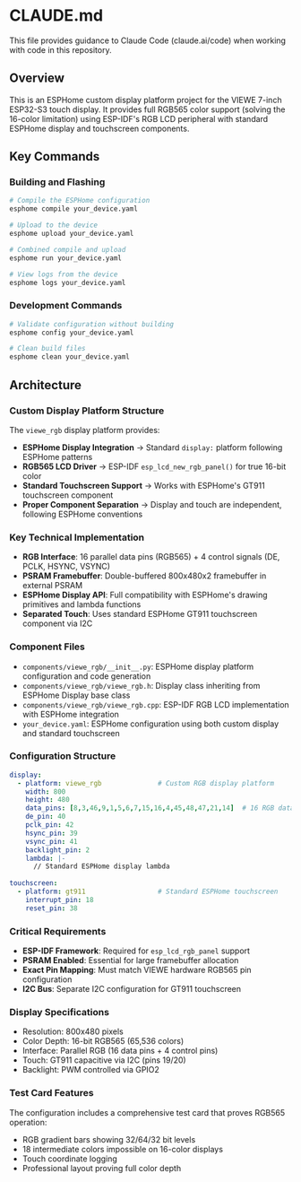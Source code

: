 # CLAUDE.md

This file provides guidance to Claude Code (claude.ai/code) when working with code in this repository.

## Overview

This is an ESPHome custom display platform project for the VIEWE 7-inch ESP32-S3 touch display. It provides full RGB565 color support (solving the 16-color limitation) using ESP-IDF's RGB LCD peripheral with standard ESPHome display and touchscreen components.

## Key Commands

### Building and Flashing
```bash
# Compile the ESPHome configuration
esphome compile your_device.yaml

# Upload to the device
esphome upload your_device.yaml

# Combined compile and upload
esphome run your_device.yaml

# View logs from the device
esphome logs your_device.yaml
```

### Development Commands
```bash
# Validate configuration without building
esphome config your_device.yaml

# Clean build files
esphome clean your_device.yaml
```

## Architecture

### Custom Display Platform Structure
The `viewe_rgb` display platform provides:
- **ESPHome Display Integration** → Standard `display:` platform following ESPHome patterns
- **RGB565 LCD Driver** → ESP-IDF `esp_lcd_new_rgb_panel()` for true 16-bit color
- **Standard Touchscreen Support** → Works with ESPHome's GT911 touchscreen component
- **Proper Component Separation** → Display and touch are independent, following ESPHome conventions

### Key Technical Implementation
- **RGB Interface**: 16 parallel data pins (RGB565) + 4 control signals (DE, PCLK, HSYNC, VSYNC)
- **PSRAM Framebuffer**: Double-buffered 800x480x2 framebuffer in external PSRAM
- **ESPHome Display API**: Full compatibility with ESPHome's drawing primitives and lambda functions
- **Separated Touch**: Uses standard ESPHome GT911 touchscreen component via I2C

### Component Files
- `components/viewe_rgb/__init__.py`: ESPHome display platform configuration and code generation
- `components/viewe_rgb/viewe_rgb.h`: Display class inheriting from ESPHome Display base class
- `components/viewe_rgb/viewe_rgb.cpp`: ESP-IDF RGB LCD implementation with ESPHome integration
- `your_device.yaml`: ESPHome configuration using both custom display and standard touchscreen

### Configuration Structure
```yaml
display:
  - platform: viewe_rgb              # Custom RGB display platform
    width: 800
    height: 480
    data_pins: [8,3,46,9,1,5,6,7,15,16,4,45,48,47,21,14]  # 16 RGB data pins
    de_pin: 40
    pclk_pin: 42
    hsync_pin: 39
    vsync_pin: 41
    backlight_pin: 2
    lambda: |-
      // Standard ESPHome display lambda
      
touchscreen:
  - platform: gt911                  # Standard ESPHome touchscreen
    interrupt_pin: 18
    reset_pin: 38
```

### Critical Requirements
- **ESP-IDF Framework**: Required for `esp_lcd_rgb_panel` support
- **PSRAM Enabled**: Essential for large framebuffer allocation
- **Exact Pin Mapping**: Must match VIEWE hardware RGB565 pin configuration
- **I2C Bus**: Separate I2C configuration for GT911 touchscreen

### Display Specifications
- Resolution: 800x480 pixels
- Color Depth: 16-bit RGB565 (65,536 colors) 
- Interface: Parallel RGB (16 data pins + 4 control pins)
- Touch: GT911 capacitive via I2C (pins 19/20)
- Backlight: PWM controlled via GPIO2

### Test Card Features
The configuration includes a comprehensive test card that proves RGB565 operation:
- RGB gradient bars showing 32/64/32 bit levels
- 18 intermediate colors impossible on 16-color displays
- Touch coordinate logging
- Professional layout proving full color depth